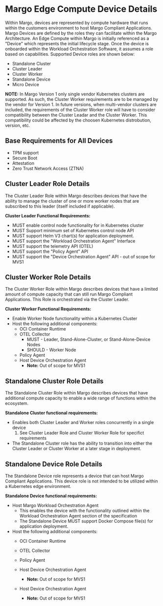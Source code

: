 # Margo Edge Compute Device Details

Within Margo, devices are represented by compute hardware that runs within the customers environment to host Margo Compliant Applications. Margo Devices are defined by the roles they can facilitate within the Margo Architecture. An Edge Compute within Margo is initially referenced as a "Device" which represents the initial lifecycle stage. Once the device is onboarded within the Workload Orchestration Software, it assumes a role based on capabilities. 
Supported Device roles are shown below:

- Standalone Cluster
- Cluster Leader
- Cluster Worker
- Standalone Device
- Micro Device 

**NOTE:** In Margo Version 1 only single vendor Kubernetes clusters are supported.  As such, the Cluster Worker requirements are to be managed by the vendor for Version 1.  In future versions, when multi-vendor clusters are included, the requirements of the Cluster Worker role will have to consider compatibility between the Cluster Leadar and the Cluster Worker.  This compatibility could be affected by the choosen Kubernetes distrobution, version, etc.

## Base Requirements for All Devices
- TPM support
- Secure Boot
- Attestation
- Zero Trust Network Access (ZTNA)

## Cluster Leader Role Details
The Cluster Leader Role within Margo describes devices that have the ability to manage the cluster of one or more worker nodes that are subscribed to this leader (itself included if applicable).  

**Cluster Leader Functional Requirements:**

- MUST enable control node functionality for in Kubernetes cluster 
- MUST Support minimum set of Kubernetes control node API
- MUST support Helm V3 chart(s) for application deployment.
- MUST support the "Workload Orchestration Agent" Interface 
- MUST support the telemetry API (OTEL)
- MUST support the "Policy Agent" API
- MUST support the "Device Orchestration Agent" API - out of scope for MVS1 


## Cluster Worker Role Details
The Cluster Worker Role within Margo describes devices that have a limited amount of compute capacity that can still run Margo Compliant Applications. This Role is orchestrated via the Cluster Leader.

**Cluster Worker Functional Requirements:**

- Enable Worker Node functionality within a Kubernetes Cluster
- Host the following additional components:
    - OCI Container Runtime
    - OTEL Collector
        - MUST - Leader, Stand-Alone-Cluster, or Stand-Alone-Device Nodes
        - SHOULD - Worker Node       
    - Policy Agent
    - Host Device Orchestration Agent 
        - **Note:** Out of scope for MVS1


## Standalone Cluster Role Details
The Standalone Cluster Role within Margo describes devices that have additional compute capacity to enable a wide range of functions within the ecosystem. 

**Standalone Cluster functional requirements:**

- Enables both Cluster Leader and Worker roles concurrently in a single device
    1. See Cluster Leader Role and Cluster Worker Role for specifict requirements
- The Standalone Cluster role has the ability to transition into either the Cluster Leader or Cluster Worker at a later stage in deployment. 


## Standalone Device Role Details
The Standalone Device role represents a device that can host Margo Compliant Applications. This device role is not intended to be utilized within a Kubernetes edge environment. 

**Standalone Device functional requirements:**

- Host Margo Workload Orchestration Agent
    - This enables the device with the functionality outlined within the Workload Orchestration Agent section of the specification
    - The Standalone Device MUST support Docker Compose file(s) for application deployment.
- Host the following additional components:
    - OCI Container Runtime 
    - OTEL Collector 
    - Policy Agent
    - Host Device Orchestration Agent 
        - **Note:** Out of scope for MVS1


    - Host Device Orchestration Agent 
        - **Note:** Out of scope for MVS1

